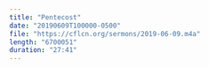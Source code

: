 ```yaml
---
title: "Pentecost"
date: "20190609T100000-0500"
file: "https://cflcn.org/sermons/2019-06-09.m4a"
length: "6700051"
duration: "27:41"
---
```

